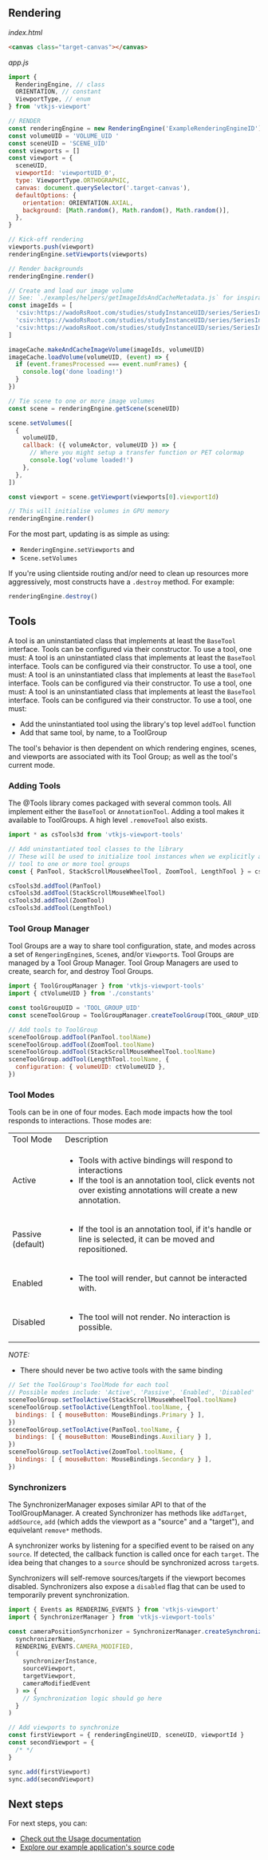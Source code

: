 ## Rendering


_index.html_

```html
<canvas class="target-canvas"></canvas>
```

_app.js_

```js
import {
  RenderingEngine, // class
  ORIENTATION, // constant
  ViewportType, // enum
} from 'vtkjs-viewport'

// RENDER
const renderingEngine = new RenderingEngine('ExampleRenderingEngineID')
const volumeUID = 'VOLUME_UID '
const sceneUID = 'SCENE_UID'
const viewports = []
const viewport = {
  sceneUID,
  viewportId: 'viewportUID_0',
  type: ViewportType.ORTHOGRAPHIC,
  canvas: document.querySelector('.target-canvas'),
  defaultOptions: {
    orientation: ORIENTATION.AXIAL,
    background: [Math.random(), Math.random(), Math.random()],
  },
}

// Kick-off rendering
viewports.push(viewport)
renderingEngine.setViewports(viewports)

// Render backgrounds
renderingEngine.render()

// Create and load our image volume
// See: `./examples/helpers/getImageIdsAndCacheMetadata.js` for inspiration
const imageIds = [
  'csiv:https://wadoRsRoot.com/studies/studyInstanceUID/series/SeriesInstanceUID/instances/SOPInstanceUID/frames/1',
  'csiv:https://wadoRsRoot.com/studies/studyInstanceUID/series/SeriesInstanceUID/instances/SOPInstanceUID/frames/2',
  'csiv:https://wadoRsRoot.com/studies/studyInstanceUID/series/SeriesInstanceUID/instances/SOPInstanceUID/frames/3',
]

imageCache.makeAndCacheImageVolume(imageIds, volumeUID)
imageCache.loadVolume(volumeUID, (event) => {
  if (event.framesProcessed === event.numFrames) {
    console.log('done loading!')
  }
})

// Tie scene to one or more image volumes
const scene = renderingEngine.getScene(sceneUID)

scene.setVolumes([
  {
    volumeUID,
    callback: ({ volumeActor, volumeUID }) => {
      // Where you might setup a transfer function or PET colormap
      console.log('volume loaded!')
    },
  },
])

const viewport = scene.getViewport(viewports[0].viewportId)

// This will initialise volumes in GPU memory
renderingEngine.render()
```

For the most part, updating is as simple as using:

- `RenderingEngine.setViewports` and
- `Scene.setVolumes`

If you're using clientside routing and/or need to clean up resources more
aggressively, most constructs have a `.destroy` method. For example:

```js
renderingEngine.destroy()
```

## Tools

A tool is an uninstantiated class that implements at least the `BaseTool` interface.
Tools can be configured via their constructor. To use a tool, one must:
A tool is an uninstantiated class that implements at least the `BaseTool` interface.
Tools can be configured via their constructor. To use a tool, one must:
A tool is an uninstantiated class that implements at least the `BaseTool` interface.
Tools can be configured via their constructor. To use a tool, one must:
A tool is an uninstantiated class that implements at least the `BaseTool` interface.
Tools can be configured via their constructor. To use a tool, one must:

- Add the uninstantiated tool using the library's top level `addTool` function
- Add that same tool, by name, to a ToolGroup

The tool's behavior is then dependent on which rendering engines, scenes,
and viewports are associated with its Tool Group; as well as the tool's current
mode.

### Adding Tools

The @Tools library comes packaged with several common tools. All implement either
the `BaseTool` or `AnnotationTool`. Adding a tool makes it available to ToolGroups.
A high level `.removeTool` also exists.

```js
import * as csTools3d from 'vtkjs-viewport-tools'

// Add uninstantiated tool classes to the library
// These will be used to initialize tool instances when we explicitly add each
// tool to one or more tool groups
const { PanTool, StackScrollMouseWheelTool, ZoomTool, LengthTool } = csTools3d

csTools3d.addTool(PanTool)
csTools3d.addTool(StackScrollMouseWheelTool)
csTools3d.addTool(ZoomTool)
csTools3d.addTool(LengthTool)
```

### Tool Group Manager

Tool Groups are a way to share tool configuration, state, and modes across
a set of `RengeringEngine`s, `Scene`s, and/or `Viewport`s. Tool Groups are managed
by a Tool Group Manager. Tool Group Managers are used to create, search for, and
destroy Tool Groups.

```js
import { ToolGroupManager } from 'vtkjs-viewport-tools'
import { ctVolumeUID } from './constants'

const toolGroupUID = 'TOOL_GROUP_UID'
const sceneToolGroup = ToolGroupManager.createToolGroup(TOOL_GROUP_UID)

// Add tools to ToolGroup
sceneToolGroup.addTool(PanTool.toolName)
sceneToolGroup.addTool(ZoomTool.toolName)
sceneToolGroup.addTool(StackScrollMouseWheelTool.toolName)
sceneToolGroup.addTool(LengthTool.toolName, {
  configuration: { volumeUID: ctVolumeUID },
})
```

### Tool Modes

Tools can be in one of four modes. Each mode impacts how the tool responds to
interactions. Those modes are:

<table>
  <tr>
    <td>Tool Mode</td>
    <td>Description</td>
  </tr>
  <tr>
    <td>Active</td>
    <td>
      <ul>
        <li>Tools with active bindings will respond to interactions</li>
        <li>If the tool is an annotation tool, click events not over existing annotations
  will create a new annotation.</li>
      </ul>
    </td>
  </tr>
  <tr>
    <td>Passive (default)</td>
    <td>
      <ul>
        <li>If the tool is an annotation tool, if it's handle or line is selected, it
    can be moved and repositioned.</li>
      </ul>
    </td>
  </tr>
  <tr>
    <td>Enabled</td>
    <td>
      <ul>
        <li>The tool will render, but cannot be interacted with.</li>
      </ul>
    </td>
  </tr>
  <tr>
    <td>Disabled</td>
    <td>
      <ul>
        <li>The tool will not render. No interaction is possible.</li>
      </ul>
    </td>
  </tr>
</table>

_NOTE:_

- There should never be two active tools with the same binding

```js
// Set the ToolGroup's ToolMode for each tool
// Possible modes include: 'Active', 'Passive', 'Enabled', 'Disabled'
sceneToolGroup.setToolActive(StackScrollMouseWheelTool.toolName)
sceneToolGroup.setToolActive(LengthTool.toolName, {
  bindings: [ { mouseButton: MouseBindings.Primary } ],
})
sceneToolGroup.setToolActive(PanTool.toolName, {
  bindings: [ { mouseButton: MouseBindings.Auxiliary } ],
})
sceneToolGroup.setToolActive(ZoomTool.toolName, {
  bindings: [ { mouseButton: MouseBindings.Secondary } ],
})
```

### Synchronizers

The SynchronizerManager exposes similar API to that of the ToolGroupManager. A
created Synchronizer has methods like `addTarget`, `addSource`, `add` (which adds
the viewport as a "source" and a "target"), and equivelant `remove*` methods.

A synchronizer works by listening for a specified event to be raised on any `source`.
If detected, the callback function is called once for each `target`. The idea being
that changes to a `source` should be synchronized across `target`s.

Synchronizers will self-remove sources/targets if the viewport becomes disabled.
Synchronizers also expose a `disabled` flag that can be used to temporarily prevent
synchronization.

```js
import { Events as RENDERING_EVENTS } from 'vtkjs-viewport'
import { SynchronizerManager } from 'vtkjs-viewport-tools'

const cameraPositionSyncrhonizer = SynchronizerManager.createSynchronizer(
  synchronizerName,
  RENDERING_EVENTS.CAMERA_MODIFIED,
  (
    synchronizerInstance,
    sourceViewport,
    targetViewport,
    cameraModifiedEvent
  ) => {
    // Synchronization logic should go here
  }
)

// Add viewports to synchronize
const firstViewport = { renderingEngineUID, sceneUID, viewportId }
const secondViewport = {
  /* */
}

sync.add(firstViewport)
sync.add(secondViewport)
```

## Next steps

For next steps, you can:

- [Check out the Usage documentation](#)
- [Explore our example application's source code](#)
